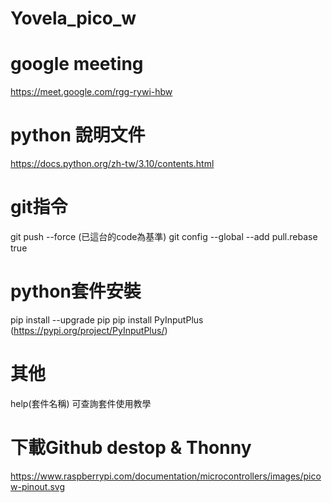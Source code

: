 # Yovela_pico_w


# google meeting 
 https://meet.google.com/rgg-rywi-hbw


 # python 說明文件
 https://docs.python.org/zh-tw/3.10/contents.html

 # git指令
 git push --force (已這台的code為基準)
 git config --global --add pull.rebase true

 # python套件安裝
 pip install --upgrade pip 
 pip install PyInputPlus (https://pypi.org/project/PyInputPlus/)

 # 其他
 help(套件名稱)  可查詢套件使用教學

 # 下載Github destop & Thonny



 https://www.raspberrypi.com/documentation/microcontrollers/images/picow-pinout.svg